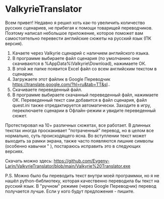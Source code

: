 # ValkyrieTranslator
Всем привет!
Недавно я решил хоть как-то увеличить количество русских сценариев, не прибегая к помощи товарищей переводчиков. Поэтому написал небольшое приложение, которое поможет вам самостоятельно перевести английские сюжеты на русский язык (ПК версия).

1. Качаете через Valkyrie сценарий с наличием английского языка.
2. В программе выбираете файл сценария (по умолчанию они скачиваются в %AppData%\Valkyrie\Download), нажимаете ОК.
3. В этой же папке появится Excel файл со всем английским текстом в сценарии.
4. Загружаете этот файлик в Google Переводчик https://translate.google.com/?hl=ru&tab=TT&sl..
5. Скачиваете переведенный файл.
6. В программе выбираете скачанный переведенный файл, нажимаете ОК.
Переведенный текст сам добавится в файл сценария, файл quest.ini также отредактируется автоматически.
Заходите в игру, переключаете сценарии в Офлайн-режим и увидите переведенный сюжет.

Протестировал на 10+ различных сюжетах, все работает. В длинных текстах иногда проскакивает "потраченный" перевод, но в целом все нормально, суть происходящего ясна. Во вступлении текст может выходить за рамки экрана, также часто появляются лишние символы (особенно кавычки " ), постараюсь исправить это в следующих версиях.

Скачать можно здесь: https://github.com/Evgeny-Larin/ValkyrieTranslator/blob/main/Valkyrie%20Translator.exe

P.S. Можно было бы переводить текст внутри моей программки, но я не нашёл python-библиотеку, которая качественно переводила бы текст на русский язык. В "ручном" режиме (через Google Переводчик) перевод получается лучше. Если у кого будут предложения - пишите.
